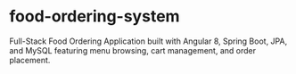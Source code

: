 # food-ordering-system
Full-Stack Food Ordering Application built with Angular 8, Spring Boot, JPA, and MySQL featuring menu browsing, cart management, and order placement.
